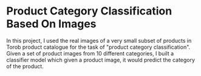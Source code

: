 # Product Category Classification Based On Images

In this project, I used the real images of a very small subset of products in Torob product catalogue for the task of "product category classification". Given a set of product images from 10 different categories, I built a classifier model which given a product image, it would predict the category of the product.
